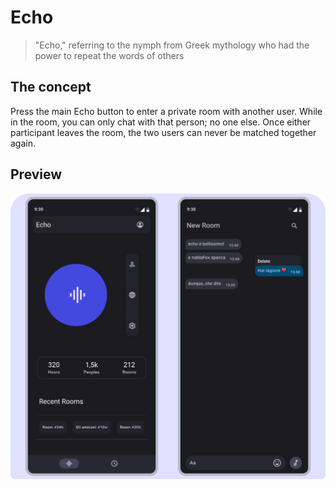 # Echo

> "Echo," referring to the nymph from Greek mythology who had the power to repeat the words of others

## The concept

Press the main Echo button to enter a private room with another user. While in the room, you can only chat with that person; no one else.
Once either participant leaves the room, the two users can never be matched together again.

## Preview

![preview](https://github.com/nablaFox/Echo/blob/main/preview.jpg?raw=true)
